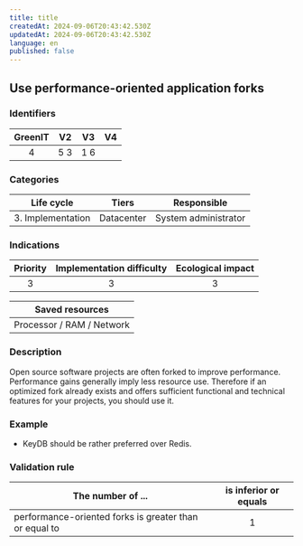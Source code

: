 ```yaml
---
title: title
createdAt: 2024-09-06T20:43:42.530Z
updatedAt: 2024-09-06T20:43:42.530Z
language: en
published: false
---
```

## Use performance-oriented application forks

### Identifiers

| GreenIT | V2  | V3  |  V4  |
|:-------:|:---:|:---:|:----:|
|    4    | 5 3 | 1 6 |      |

### Categories

|    Life cycle     |   Tiers    |     Responsible      |
|:-----------------:|:----------:|:--------------------:|
| 3. Implementation | Datacenter | System administrator |

### Indications

| Priority | Implementation difficulty | Ecological impact |
|:--------:|:-------------------------:|:-----------------:|
|    3     |             3             |         3         |

|                      Saved resources                      |
|:---------------------------------------------------------:|
|                 Processor / RAM / Network                 |

### Description

Open source software projects are often forked to improve performance. Performance gains generally imply less resource use. Therefore if an optimized fork already exists and offers sufficient functional and technical features for your projects, you should use it.

### Example

 - KeyDB should be rather preferred over Redis.


### Validation rule

| The number of ...                                      | is inferior or equals  |  
|--------------------------------------------------------|:----------------------:|
| performance-oriented forks is greater than or equal to |           1            |
